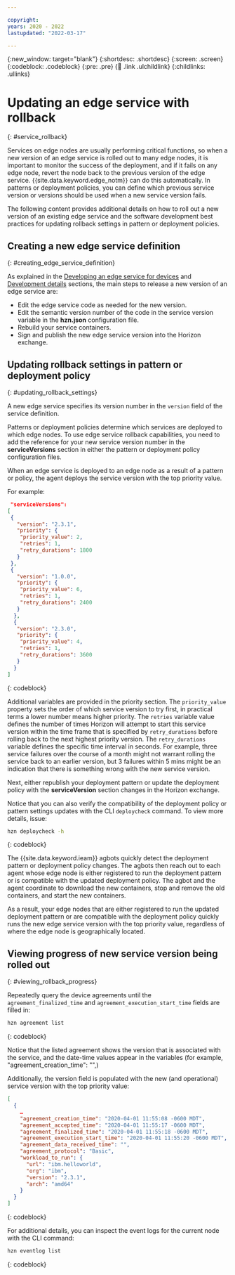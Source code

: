 ```yaml
---

copyright:
years: 2020 - 2022
lastupdated: "2022-03-17"

---
```


{:new_window: target="blank"}
{:shortdesc: .shortdesc}
{:screen: .screen}
{:codeblock: .codeblock}
{:pre: .pre}
{:child: .link .ulchildlink}
{:childlinks: .ullinks}

# Updating an edge service with rollback
{: #service_rollback}

Services on edge nodes are usually performing critical functions, so when a new version of an edge service is rolled out to many edge nodes, it is important to monitor the success of the deployment, and if it fails on any edge node, revert the node back to the previous version of the edge service. {{site.data.keyword.edge_notm}} can do this automatically. In patterns or deployment policies, you can define which previous service version or versions should be used when a new service version fails.

The following content provides additional details on how to roll out a new version of an existing edge service and the software development best practices for updating rollback settings in pattern or deployment policies.

## Creating a new edge service definition
{: #creating_edge_service_definition}

As explained in the [Developing an edge service for devices](../developing/developing.md) and [Development details](../developing/developing_details.md) sections, the main steps to release a new version of an edge service are:

- Edit the edge service code as needed for the new version.
- Edit the semantic version number of the code in the service version variable in the **hzn.json** configuration file.
- Rebuild your service containers.
- Sign and publish the new edge service version into the Horizon exchange.

## Updating rollback settings in pattern or deployment policy
{: #updating_rollback_settings}

A new edge service specifies its version number in the `version` field of the service definition.  

Patterns or deployment policies determine which services are deployed to which edge nodes. To use edge service rollback capabilities, you need to add the reference for your new service version number in the **serviceVersions** section in either the pattern or deployment policy configuration files.

When an edge service is deployed to an edge node as a result of a pattern or policy, the agent deploys the service version with the top priority value.

For example:

```json
 "serviceVersions": 
[
 {
   "version": "2.3.1",
   "priority": {
    "priority_value": 2,
    "retries": 1,
    "retry_durations": 1800
   }
 },
 {
   "version": "1.0.0",
   "priority": {
    "priority_value": 6,
    "retries": 1,
    "retry_durations": 2400
   }
  },
  {
   "version": "2.3.0",
   "priority": {
    "priority_value": 4,
    "retries": 1,
    "retry_durations": 3600
   }
  }
]
```
{: codeblock}

Additional variables are provided in the priority section. The `priority_value` property sets the order of which service version to try first, in practical terms a lower number means higher priority. The `retries` variable value defines the number of times Horizon will attempt to start this service version within the time frame that is specified by `retry_durations` before rolling back to the next highest priority version. The `retry_durations` variable defines the specific time interval in seconds. For example, three service failures over the course of a month might not warrant rolling the service back to an earlier version, but 3 failures within 5 mins might be an indication that there is something wrong with the new service version.

Next, either republish your deployment pattern or update the deployment policy with the **serviceVersion** section changes in the Horizon exchange.

Notice that you can also verify the compatibility of the deployment policy or pattern settings updates with the CLI `deploycheck` command. To view more details, issue: 

```bash
hzn deploycheck -h
```
{: codeblock}

The {{site.data.keyword.ieam}} agbots quickly detect the deployment pattern or deployment policy changes. The agbots then reach out to each agent whose edge node is either registered to run the deployment pattern or is compatible with the updated deployment policy. The agbot and the agent coordinate to download the new containers, stop and remove the old containers, and start the new containers.

As a result, your edge nodes that are either registered to run the updated deployment pattern or are compatible with the deployment policy quickly runs the new edge service version with the top priority value, regardless of where the edge node is geographically located.
 

## Viewing progress of new service version being rolled out
{: #viewing_rollback_progress}

Repeatedly query the device agreements until the `agreement_finalized_time` and `agreement_execution_start_time` fields are filled in: 

```bash
hzn agreement list
```
{: codeblock}

Notice that the listed agreement shows the version that is associated with the service, and the date-time values appear in the variables (for example, "agreement_creation_time": "",)

Additionally, the version field is populated with the new (and operational) service version with the top priority value:

```json
[
  {
    …
    "agreement_creation_time": "2020-04-01 11:55:08 -0600 MDT",
    "agreement_accepted_time": "2020-04-01 11:55:17 -0600 MDT",
    "agreement_finalized_time": "2020-04-01 11:55:18 -0600 MDT",
    "agreement_execution_start_time": "2020-04-01 11:55:20 -0600 MDT",
    "agreement_data_received_time": "",
    "agreement_protocol": "Basic",
    "workload_to_run": {
      "url": "ibm.helloworld",
      "org": "ibm",
      "version": "2.3.1",
      "arch": "amd64"
    }
  }
]
```
{: codeblock}

For additional details, you can inspect the event logs for the current node with the CLI command:

```bash
hzn eventlog list
```
{: codeblock}
